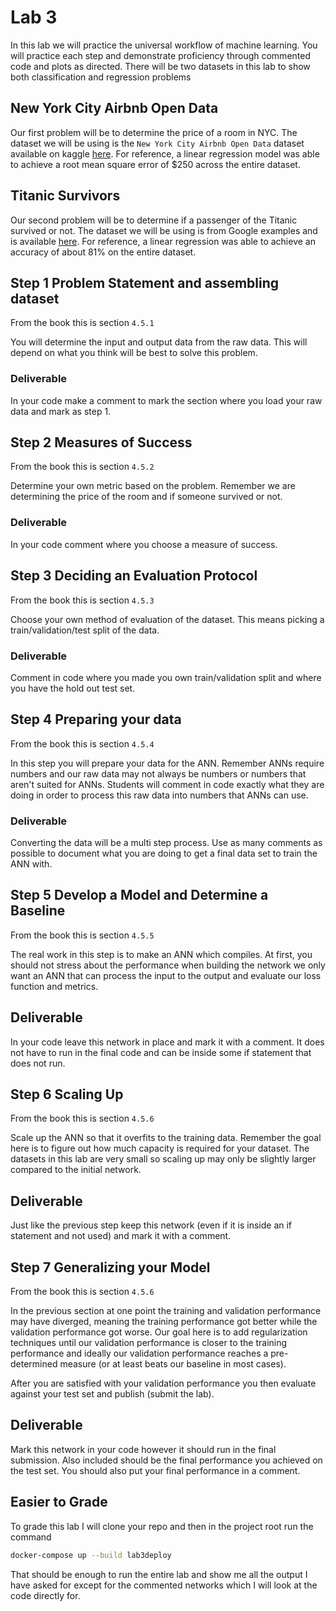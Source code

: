 # Lab 3
In this lab we will practice the universal workflow of machine learning. You will practice each step and demonstrate proficiency through commented code and plots as directed. There will be two datasets in this lab to show both classification and regression problems

## New York City Airbnb Open Data
Our first problem will be to determine the price of a room in NYC. The dataset we will be using is the `New York City Airbnb Open Data` dataset available on kaggle [here](https://www.kaggle.com/dgomonov/new-york-city-airbnb-open-data). For reference, a linear regression model was able to achieve a root mean square error of $250 across the entire dataset.

## Titanic Survivors
Our second problem will be to determine if a passenger of the Titanic survived or not. The dataset we will be using is from Google examples and is available [here](https://storage.googleapis.com/tf-datasets/titanic/train.csv). For reference, a linear regression was able to achieve an accuracy of about 81% on the entire dataset. 


## Step 1 Problem Statement and assembling dataset
From the book this is section `4.5.1`

You will determine the input and output data from the raw data. This will depend on what you think will be best to solve this problem. 

### Deliverable
In your code make a comment to mark the section where you load your raw data and mark as step 1.

## Step 2 Measures of Success
From the book this is section `4.5.2`

Determine your own metric based on the problem. Remember we are determining the price of the room and if someone survived or not.

### Deliverable
In your code comment where you choose a measure of success.


## Step 3 Deciding an Evaluation Protocol
From the book this is section `4.5.3`

Choose your own method of evaluation of the dataset. This means picking a train/validation/test split of the data. 

### Deliverable
Comment in code where you made you own train/validation split and where you have the hold out test set. 

## Step 4 Preparing your data
From the book this is section `4.5.4`

In this step you will prepare your data for the ANN. Remember ANNs require numbers and our raw data may not always be numbers or numbers that aren't suited for ANNs. Students will comment in code exactly what they are doing in order to process this raw data into numbers that ANNs can use.

### Deliverable
Converting the data will be a multi step process. Use as many comments as possible to document what you are doing to get a final data set to train the ANN with.

## Step 5 Develop a Model and Determine a Baseline
From the book this is section `4.5.5`

The real work in this step is to make an ANN which compiles. At first, you should not stress about the performance when building the network we only want an ANN that can process the input to the output and evaluate our loss function and metrics.

## Deliverable
In your code leave this network in place and mark it with a comment. It does not have to run in the final code and can be inside some if statement that does not run. 

## Step 6 Scaling Up
From the book this is section `4.5.6`

Scale up the ANN so that it overfits to the training data. Remember the goal here is to figure out how much capacity is required for your dataset. The datasets in this lab are very small so scaling up may only be slightly larger compared to the initial network.

## Deliverable
Just like the previous step keep this network (even if it is inside an if statement and not used) and mark it with a comment. 

## Step 7 Generalizing your Model
From the book this is section `4.5.6`

In the previous section at one point the training and validation performance may have diverged, meaning the training performance got better while the validation performance got worse. Our goal here is to add regularization techniques until our validation performance is closer to the training performance and ideally our validation performance reaches a pre-determined measure (or at least beats our baseline in most cases).

After you are satisfied with your validation performance you then evaluate against your test set and publish (submit the lab).

## Deliverable
Mark this network in your code however it should run in the final submission. Also included should be the final performance you achieved on the test set. You should also put your final performance in a comment.

## Easier to Grade
To grade this lab I will clone your repo and then in the project root run the command
```bash
docker-compose up --build lab3deploy
```
That should be enough to run the entire lab and show me all the output I have asked for except for the commented networks which I will look at the code directly for.